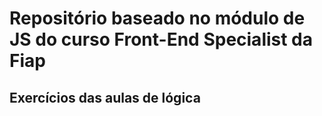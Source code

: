 # Repositório baseado no módulo de JS do curso Front-End Specialist da Fiap
## Exercícios das aulas de lógica
